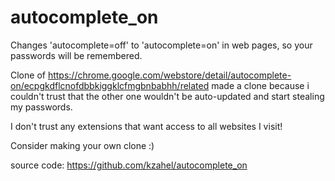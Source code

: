 autocomplete_on
===============

Changes 'autocomplete=off' to 'autocomplete=on' in web pages, so your passwords will be remembered.

Clone of https://chrome.google.com/webstore/detail/autocomplete-on/ecpgkdflcnofdbbkiggklcfmgbnbabhh/related
made a clone because i couldn't trust that the other one wouldn't be auto-updated and start stealing my passwords.

I don't trust any extensions that want access to all websites I visit!

Consider making your own clone :)

source code: https://github.com/kzahel/autocomplete_on
